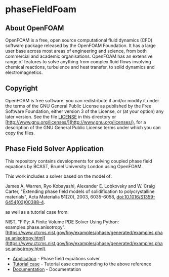 # phaseFieldFoam

## About OpenFOAM

  OpenFOAM is a free, open source computational fluid dynamics (CFD) software
  package released by the OpenFOAM Foundation. It has a large user base across
  most areas of engineering and science, from both commercial and academic
  organisations. OpenFOAM has an extensive range of features to solve anything
  from complex fluid flows involving chemical reactions, turbulence and heat
  transfer, to solid dynamics and electromagnetics.

## Copyright

  OpenFOAM is free software: you can redistribute it and/or modify it under the
  terms of the GNU General Public License as published by the Free Software
  Foundation, either version 3 of the License, or (at your option) any later
  version.  See the file [LICENSE](LICENSE) in this directory or
  [http://www.gnu.org/licenses/](http://www.gnu.org/licenses/), for a description of the GNU General Public
  License terms under which you can copy the files.

## Phase Field Solver Application

  This repository contains developments for solving coupled phase field equations by BCAST, Brunel University London using OpenFOAM.

  This work includes a solver based on the model of:

  James A. Warren, Ryo Kobayashi, Alexander E. Lobkovsky and W. Craig Carter,
  "Extending phase field models of solidification to polycrystalline materials", Acta Materialia **51**(20), 2003, 6035-6058, [doi:10.1016/S1359-6454(03)00388-4](https://doi.org/10.1016/S1359-6454(03)00388-4).

  as well as a tutorial case from:
  
  NIST, "FiPy: A Finite Volume PDE Solver Using Python: examples.phase.anisotropy". [https://www.ctcms.nist.gov/fipy/examples/phase/generated/examples.phase.anisotropy.html](https://www.ctcms.nist.gov/fipy/examples/phase/generated/examples.phase.anisotropy.html).

* [Application](applications/solvers/multiphase/phaseFieldFoam) - Phase field equations solver
* [Tutorial case](tutorials/multiphase/phaseFieldFoam/phase) - Tutorial case corresponding to the above reference
* [Documentation](https://blebon.com/phaseFieldFoam/) - Documentation
